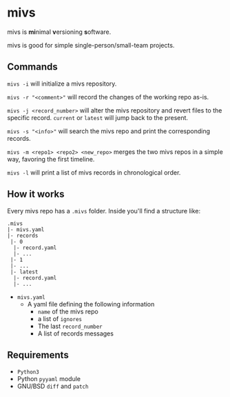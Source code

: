 # mivs
mivs is **mi**nimal **v**ersioning **s**oftware.

mivs is good for simple single-person/small-team projects.

## Commands
`mivs -i` will initialize a mivs repository.

`mivs -r "<comment>"` will record the changes of the working repo as-is. 

`mivs -j <record_number>` will alter the mivs repository and revert files to the specific record.
`current` or `latest` will jump back to the present.

`mivs -s "<info>"` will search the mivs repo and print the corresponding records.

`mivs -m <repo1> <repo2> <new_repo>` merges the two mivs repos in a simple way, 
favoring the first timeline.

`mivs -l` will print a list of mivs records in chronological order.

## How it works
Every mivs repo has a `.mivs` folder. Inside you'll find a structure like:
```
.mivs
|- mivs.yaml
|- records
 |- 0
  |- record.yaml
  |- ...
 |- 1
 |- ...
 |- latest
  |- record.yaml
  |- ...
```
* `mivs.yaml`
  * A yaml file defining the following information
    * `name` of the mivs repo
	* a list of `ignores`
	* The last `record_number`
	* A list of records messages

## Requirements
* `Python3`
* Python `pyyaml` module
* GNU/BSD `diff` and `patch`
